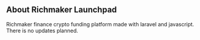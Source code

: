 ## About Richmaker Launchpad

Richmaker finance crypto funding platform made with laravel and javascript. There is no updates planned. 
